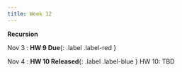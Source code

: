 ```yaml
---
title: Week 12
---
```


**Recursion**

Nov 3
:  **HW 9 Due**{: .label .label-red }

Nov 4
:  **HW 10 Released**{: .label .label-blue } HW 10: TBD

